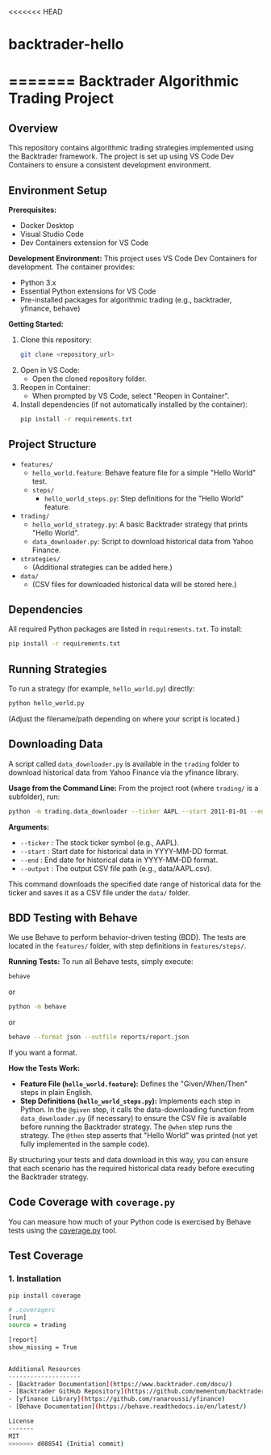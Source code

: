 <<<<<<< HEAD
# backtrader-hello
=======
Backtrader Algorithmic Trading Project
========================================

Overview
--------
This repository contains algorithmic trading strategies implemented using the Backtrader framework. The project is set up using VS Code Dev Containers to ensure a consistent development environment.

Environment Setup
-----------------
**Prerequisites:**
- Docker Desktop
- Visual Studio Code
- Dev Containers extension for VS Code

**Development Environment:**
This project uses VS Code Dev Containers for development. The container provides:
- Python 3.x
- Essential Python extensions for VS Code
- Pre-installed packages for algorithmic trading (e.g., backtrader, yfinance, behave)

**Getting Started:**
1. Clone this repository:
   ```sh
   git clone <repository_url>
   ```
2. Open in VS Code:
   - Open the cloned repository folder.
3. Reopen in Container:
   - When prompted by VS Code, select "Reopen in Container".
4. Install dependencies (if not automatically installed by the container):
   ```sh
   pip install -r requirements.txt
   ```

Project Structure
-----------------
- `features/`
  - `hello_world.feature`: Behave feature file for a simple "Hello World" test.
  - `steps/`
    - `hello_world_steps.py`: Step definitions for the "Hello World" feature.
- `trading/`
  - `hello_world_strategy.py`: A basic Backtrader strategy that prints "Hello World".
  - `data_downloader.py`: Script to download historical data from Yahoo Finance.
- `strategies/`
  - (Additional strategies can be added here.)
- `data/`
  - (CSV files for downloaded historical data will be stored here.)

Dependencies
------------
All required Python packages are listed in `requirements.txt`. To install:
   ```sh
   pip install -r requirements.txt
   ```

Running Strategies
------------------
To run a strategy (for example, `hello_world.py`) directly:
   ```sh
   python hello_world.py
   ```
(Adjust the filename/path depending on where your script is located.)

Downloading Data
----------------
A script called `data_downloader.py` is available in the `trading` folder to download historical data from Yahoo Finance via the yfinance library.

**Usage from the Command Line:**
From the project root (where `trading/` is a subfolder), run:
   ```sh
   python -m trading.data_downloader --ticker AAPL --start 2011-01-01 --end 2012-12-31 --output data/AAPL.csv
   ```

**Arguments:**
- `--ticker`  : The stock ticker symbol (e.g., AAPL).
- `--start`   : Start date for historical data in YYYY-MM-DD format.
- `--end`     : End date for historical data in YYYY-MM-DD format.
- `--output`  : The output CSV file path (e.g., data/AAPL.csv).

This command downloads the specified date range of historical data for the ticker and saves it as a CSV file under the `data/` folder.

BDD Testing with Behave
-----------------------
We use Behave to perform behavior-driven testing (BDD). The tests are located in the `features/` folder, with step definitions in `features/steps/`.

**Running Tests:**
To run all Behave tests, simply execute:
   ```sh
   behave
   ```
or
   ```sh
   python -m behave
   ```
or
   ```sh
   behave --format json --outfile reports/report.json
   ```
If you want a format.

**How the Tests Work:**
- **Feature File (`hello_world.feature`):**
  Defines the "Given/When/Then" steps in plain English.
- **Step Definitions (`hello_world_steps.py`):**
  Implements each step in Python.
  In the `@given` step, it calls the data-downloading function from `data_downloader.py` (if necessary) to ensure the CSV file is available before running the Backtrader strategy.
  The `@when` step runs the strategy.
  The `@then` step asserts that "Hello World" was printed (not yet fully implemented in the sample code).

By structuring your tests and data download in this way, you can ensure that each scenario has the required historical data ready before executing the Backtrader strategy.

## Code Coverage with `coverage.py`

You can measure how much of your Python code is exercised by Behave tests using the [coverage.py](https://coverage.readthedocs.io/) tool.

## Test Coverage

### 1. Installation

```bash
pip install coverage

# .coveragerc
[run]
source = trading

[report]
show_missing = True


Additional Resources
--------------------
- [Backtrader Documentation](https://www.backtrader.com/docu/)
- [Backtrader GitHub Repository](https://github.com/mementum/backtrader)
- [yfinance Library](https://github.com/ranaroussi/yfinance)
- [Behave Documentation](https://behave.readthedocs.io/en/latest/)

License
-------
MIT
>>>>>>> d088541 (Initial commit)
